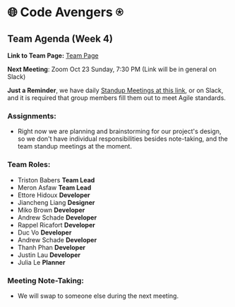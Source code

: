 # 🌐 Code Avengers ⍟

## Team Agenda (Week 4)

**Link to Team Page:** [Team Page](https://github.com/cse110-sp21-group36/cse110-sp21-group36/blob/main/admin/team.md)

__Next Meeting__: Zoom Oct 23 Sunday, 7:30 PM (Link will be in general on Slack)

**Just a Reminder**, we have daily [Standup Meetings at this link](https://app.sup.today/dashboard?timePeriod=this_week), or on Slack, and it is required that group members fill them out to meet Agile standards.

### Assignments:
- Right now we are planning and brainstorming for our project's design, so we don't have individual responsibilities besides note-taking, and the team standup meetings at the moment.

### Team Roles:
- Triston Babers __Team Lead__
- Meron Asfaw __Team Lead__
- Ettore Hidoux __Developer__
- Jiancheng Liang __Designer__
- Miko Brown __Developer__
- Andrew Schade __Developer__
- Rappel Ricafort __Developer__
- Duc Vo __Developer__
- Andrew Schade __Developer__
- Thanh Phan __Developer__
- Justin Lau __Developer__
- Julia Le __Planner__

### Meeting Note-Taking:
- We will swap to someone else during the next meeting.
